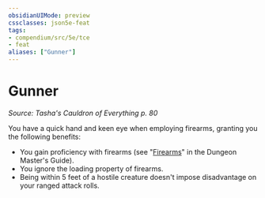```yaml
---
obsidianUIMode: preview
cssclasses: json5e-feat
tags:
- compendium/src/5e/tce
- feat
aliases: ["Gunner"]
---
```

# Gunner
*Source: Tasha's Cauldron of Everything p. 80*  

You have a quick hand and keen eye when employing firearms, granting you the following benefits:

- You gain proficiency with firearms (see "[Firearms](/3-Mechanics/CLI/rules/variant-rules/firearms.md)" in the Dungeon Master's Guide).  
- You ignore the loading property of firearms.  
- Being within 5 feet of a hostile creature doesn't impose disadvantage on your ranged attack rolls.